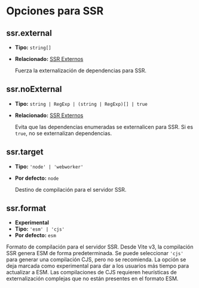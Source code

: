 # Opciones para SSR

## ssr.external

- **Tipo:** `string[]`
- **Relacionado:** [SSR Externos](../guide/ssr#ssr-externos)

  Fuerza la externalización de dependencias para SSR.

## ssr.noExternal

- **Tipo:** `string | RegExp | (string | RegExp)[] | true`
- **Relacionado:** [SSR Externos](../guide/ssr#ssr-externos)

  Evita que las dependencias enumeradas se externalicen para SSR. Si es `true`, no se externalizan dependencias.

## ssr.target

- **Tipo:** `'node' | 'webworker'`
- **Por defecto:** `node`

  Destino de compilación para el servidor SSR.

## ssr.format

- **Experimental**
- **Tipo:** `'esm' | 'cjs'`
- **Por defecto:** `esm`

Formato de compilación para el servidor SSR. Desde Vite v3, la compilación SSR genera ESM de forma predeterminada. Se puede seleccionar `'cjs'` para generar una compilación CJS, pero no se recomienda. La opción se deja marcada como experimental para dar a los usuarios más tiempo para actualizar a ESM. Las compilaciones de CJS requieren heurísticas de externalización complejas que no están presentes en el formato ESM.
